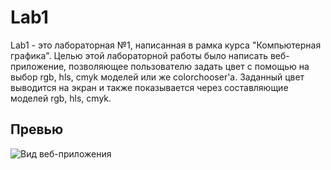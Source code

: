 # Lab1

Lab1 - это лабораторная №1, написанная в рамка курса "Компьютерная графика". Целью этой лабораторной работы было написать веб-приложение, позволяющее пользователю задать цвет с помощью на выбор rgb, hls, cmyk моделей или же colorchooser'а. Заданный цвет выводится на экран и также показывается через составляющие моделей rgb, hls, cmyk. 

## Превью

<img src="src/Lab1WebAppImg.png" alt="Вид веб-приложения">
